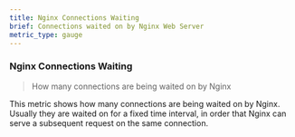 ```yaml
---
title: Nginx Connections Waiting
brief: Connections waited on by Nginx Web Server
metric_type: gauge
---
```

### Nginx Connections Waiting

> How many connections are being waited on by Nginx

This metric shows how many connections are being waited on by Nginx.  Usually they are waited on for a fixed time interval, in order that Nginx can serve a subsequent request on the same connection.
